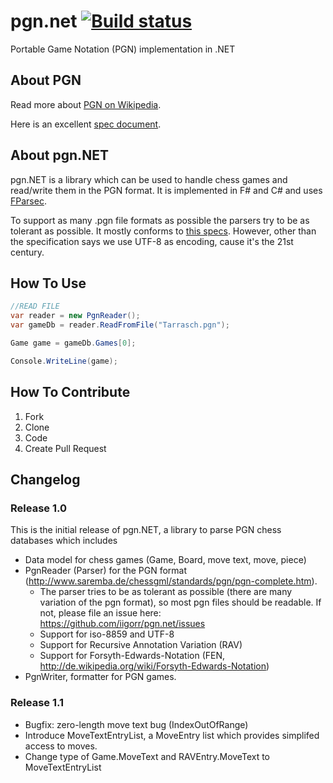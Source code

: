 pgn.net [![Build status](https://ci.appveyor.com/api/projects/status?id=mmyw0sm68bh4w9ac)](https://ci.appveyor.com/project/pgn-net)
=======

Portable Game Notation (PGN) implementation in .NET

## About PGN

Read more about [PGN on Wikipedia](http://en.wikipedia.org/wiki/Portable_Game_Notation).

Here is an excellent [spec document](http://www.saremba.de/chessgml/standards/pgn/pgn-complete.htm).


## About pgn.NET

pgn.NET is a library which can be used to handle chess games and read/write them in the PGN format. It is implemented in F# and C# and uses [FParsec](http://www.quanttec.com/fparsec/).

To support as many .pgn file formats as possible the parsers try to be as tolerant as possible. It mostly conforms to [this specs](http://www.saremba.de/chessgml/standards/pgn/pgn-complete.htm).
However, other than the specification says we use UTF-8 as encoding, cause it's the 21st century.

## How To Use

``` csharp
//READ FILE
var reader = new PgnReader();
var gameDb = reader.ReadFromFile("Tarrasch.pgn");

Game game = gameDb.Games[0];

Console.WriteLine(game);
```


## How To Contribute

1. Fork
1. Clone
1. Code
1. Create Pull Request


## Changelog

### Release 1.0

This is the initial release of pgn.NET, a library to parse PGN chess databases which includes

* Data model for chess games (Game, Board, move text, move, piece)
* PgnReader (Parser) for the PGN format (http://www.saremba.de/chessgml/standards/pgn/pgn-complete.htm).
  - The parser tries to be as tolerant as possible (there are many variation of the pgn format),
    so most pgn files should be readable. If not, please file an issue here: https://github.com/iigorr/pgn.net/issues
  - Support for iso-8859 and UTF-8
  - Support for Recursive Annotation Variation (RAV)
  - Support for Forsyth-Edwards-Notation (FEN, http://de.wikipedia.org/wiki/Forsyth-Edwards-Notation)
* PgnWriter, formatter for PGN games. 

### Release 1.1

* Bugfix: zero-length move text bug (IndexOutOfRange)
* Introduce MoveTextEntryList, a MoveEntry list which provides simplifed access to moves. 
* Change type of Game.MoveText and RAVEntry.MoveText to MoveTextEntryList